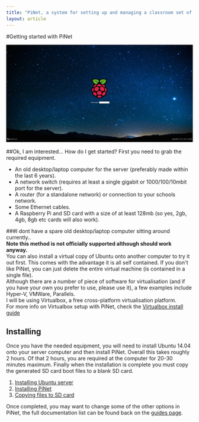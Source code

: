 ```yaml
---
title: "PiNet, a system for setting up and managing a classroom set of Raspberry Pis."
layout: article
---
```


#Getting started with PiNet

![](/assets/images/raspi-login.jpeg)


##Ok, I am interested... How do I get started?
First you need to grab the required equipment.
- An old desktop/laptop computer for the server (preferably made within the last 6 years).
- A network switch (requires at least a single gigabit or 1000/100/10mbit port for the server).
- A router (for a standalone network) or connection to your schools network.
- Some Ethernet cables.
- A Raspberry Pi and SD card with a size of at least 128mb (so yes, 2gb, 4gb, 8gb etc cards will also work).

###I dont have a spare old desktop/laptop computer sitting around currently..   
**Note this method is not officially supported although should work anyway.**   
You can also install a virtual copy of Ubuntu onto another computer to try it out first. This comes with the advantage it is all self contained. If you don't like PiNet, you can just delete the entire
virtual machine (is contained in a single file).   
Although there are a number of piece of software for virtualisation (and if you have your own you prefer to use, please use it), a few examples include Hyper-V, VMWare, Parallels.   
I will be using Virtualbox, a free cross-platform virtualisation platform.   
For more info on Virtualbox setup with PiNet, check the [Virtualbox install guide](virtualbox.html)

Installing
-----------

Once you have the needed equipment, you will need to install Ubuntu 14.04 onto your server computer and then install PiNet.
Overall this takes roughly 2 hours. Of that 2 hours, you are required at the computer for 20-30 minutes maximum.
Finally when the installation is complete you must copy the generated SD card boot files to a blank SD card.

1. [Installing Ubuntu server](installing-ubuntu.html)
1. [Installing PiNet](installing-PiNet.html)
1. [Copying files to SD card](sd-card-copy.html)

Once completed, you may want to change some of the other options in PiNet, the full documentation list can be found back on the [guides page](../guides.html).
